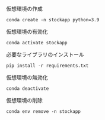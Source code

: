 仮想環境の作成
```
conda create -n stockapp python=3.9
```
仮想環境の有効化
```
conda activate stockapp
```
必要なライブラリのインストール
```
pip install -r requirements.txt
```
仮想環境の無効化
```
conda deactivate
```
仮想環境の削除
```
conda env remove -n stockapp
```